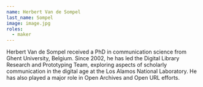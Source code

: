 ```yaml
---
name: Herbert Van de Sompel
last_name: Sompel
image: image.jpg
roles:
  - maker
---
```

Herbert Van de Sompel received a PhD in communication science from Ghent University, Belgium. Since 2002, he has led the Digital Library Research and Prototyping Team, exploring aspects of scholarly communication in the digital age at the Los Alamos National Laboratory. He has also played a major role in Open Archives and Open URL efforts.
